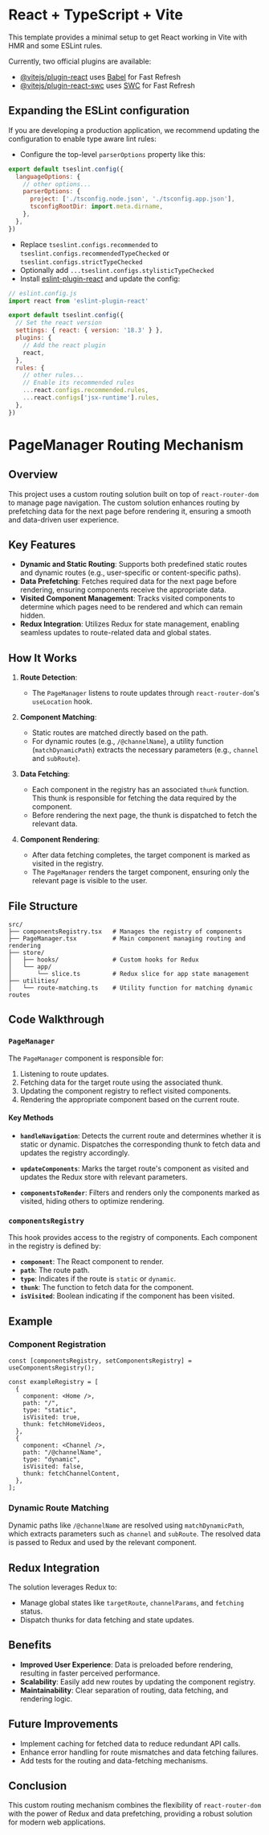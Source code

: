 # React + TypeScript + Vite

This template provides a minimal setup to get React working in Vite with HMR and some ESLint rules.

Currently, two official plugins are available:

- [@vitejs/plugin-react](https://github.com/vitejs/vite-plugin-react/blob/main/packages/plugin-react/README.md) uses [Babel](https://babeljs.io/) for Fast Refresh
- [@vitejs/plugin-react-swc](https://github.com/vitejs/vite-plugin-react-swc) uses [SWC](https://swc.rs/) for Fast Refresh

## Expanding the ESLint configuration

If you are developing a production application, we recommend updating the configuration to enable type aware lint rules:

- Configure the top-level `parserOptions` property like this:

```js
export default tseslint.config({
  languageOptions: {
    // other options...
    parserOptions: {
      project: ['./tsconfig.node.json', './tsconfig.app.json'],
      tsconfigRootDir: import.meta.dirname,
    },
  },
})
```

- Replace `tseslint.configs.recommended` to `tseslint.configs.recommendedTypeChecked` or `tseslint.configs.strictTypeChecked`
- Optionally add `...tseslint.configs.stylisticTypeChecked`
- Install [eslint-plugin-react](https://github.com/jsx-eslint/eslint-plugin-react) and update the config:

```js
// eslint.config.js
import react from 'eslint-plugin-react'

export default tseslint.config({
  // Set the react version
  settings: { react: { version: '18.3' } },
  plugins: {
    // Add the react plugin
    react,
  },
  rules: {
    // other rules...
    // Enable its recommended rules
    ...react.configs.recommended.rules,
    ...react.configs['jsx-runtime'].rules,
  },
})
```

# PageManager Routing Mechanism

## Overview
This project uses a custom routing solution built on top of `react-router-dom` to manage page navigation. The custom solution enhances routing by prefetching data for the next page before rendering it, ensuring a smooth and data-driven user experience.

## Key Features
- **Dynamic and Static Routing**: Supports both predefined static routes and dynamic routes (e.g., user-specific or content-specific paths).
- **Data Prefetching**: Fetches required data for the next page before rendering, ensuring components receive the appropriate data.
- **Visited Component Management**: Tracks visited components to determine which pages need to be rendered and which can remain hidden.
- **Redux Integration**: Utilizes Redux for state management, enabling seamless updates to route-related data and global states.

## How It Works
1. **Route Detection**:
   - The `PageManager` listens to route updates through `react-router-dom`'s `useLocation` hook.

2. **Component Matching**:
   - Static routes are matched directly based on the path.
   - For dynamic routes (e.g., `/@channelName`), a utility function (`matchDynamicPath`) extracts the necessary parameters (e.g., `channel` and `subRoute`).

3. **Data Fetching**:
   - Each component in the registry has an associated `thunk` function. This thunk is responsible for fetching the data required by the component.
   - Before rendering the next page, the thunk is dispatched to fetch the relevant data.

4. **Component Rendering**:
   - After data fetching completes, the target component is marked as visited in the registry.
   - The `PageManager` renders the target component, ensuring only the relevant page is visible to the user.

## File Structure
```plaintext
src/
├── componentsRegistry.tsx   # Manages the registry of components
├── PageManager.tsx          # Main component managing routing and rendering
├── store/
│   ├── hooks/               # Custom hooks for Redux
│   └── app/
│       └── slice.ts         # Redux slice for app state management
├── utilities/
│   └── route-matching.ts    # Utility function for matching dynamic routes
```

## Code Walkthrough
### `PageManager`
The `PageManager` component is responsible for:
1. Listening to route updates.
2. Fetching data for the target route using the associated thunk.
3. Updating the component registry to reflect visited components.
4. Rendering the appropriate component based on the current route.

#### Key Methods
- **`handleNavigation`**:
  Detects the current route and determines whether it is static or dynamic. Dispatches the corresponding thunk to fetch data and updates the registry accordingly.

- **`updateComponents`**:
  Marks the target route's component as visited and updates the Redux store with relevant parameters.

- **`componentsToRender`**:
  Filters and renders only the components marked as visited, hiding others to optimize rendering.

### `componentsRegistry`
This hook provides access to the registry of components. Each component in the registry is defined by:
- **`component`**: The React component to render.
- **`path`**: The route path.
- **`type`**: Indicates if the route is `static` or `dynamic`.
- **`thunk`**: The function to fetch data for the component.
- **`isVisited`**: Boolean indicating if the component has been visited.

## Example
### Component Registration
```tsx
const [componentsRegistry, setComponentsRegistry] = useComponentsRegistry();

const exampleRegistry = [
  {
    component: <Home />,
    path: "/",
    type: "static",
    isVisited: true,
    thunk: fetchHomeVideos,
  },
  {
    component: <Channel />,
    path: "/@channelName",
    type: "dynamic",
    isVisited: false,
    thunk: fetchChannelContent,
  },
];
```

### Dynamic Route Matching
Dynamic paths like `/@channelName` are resolved using `matchDynamicPath`, which extracts parameters such as `channel` and `subRoute`. The resolved data is passed to Redux and used by the relevant component.

## Redux Integration
The solution leverages Redux to:
- Manage global states like `targetRoute`, `channelParams`, and `fetching` status.
- Dispatch thunks for data fetching and state updates.

## Benefits
- **Improved User Experience**: Data is preloaded before rendering, resulting in faster perceived performance.
- **Scalability**: Easily add new routes by updating the component registry.
- **Maintainability**: Clear separation of routing, data fetching, and rendering logic.

## Future Improvements
- Implement caching for fetched data to reduce redundant API calls.
- Enhance error handling for route mismatches and data fetching failures.
- Add tests for the routing and data-fetching mechanisms.

## Conclusion
This custom routing mechanism combines the flexibility of `react-router-dom` with the power of Redux and data prefetching, providing a robust solution for modern web applications.



